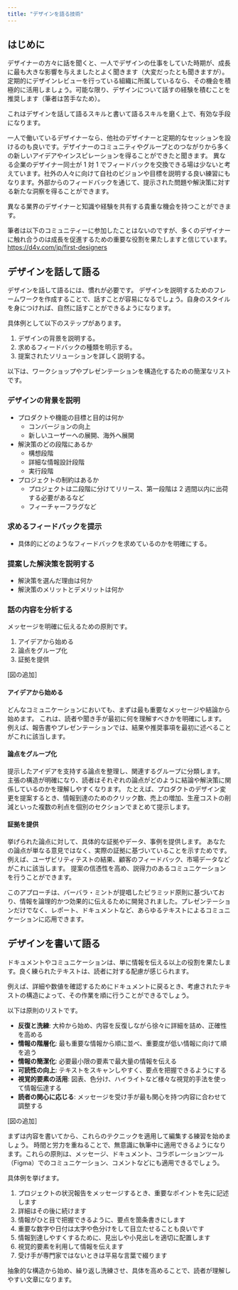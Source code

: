 ```yaml
---
title: "デザインを語る技術"
---
```

## はじめに
デザイナーの方々に話を聞くと、一人でデザインの仕事をしていた時期が、成長に最も大きな影響を与えましたとよく聞きます（大変だったとも聞きますが）。
定期的にデザインレビューを行っている組織に所属しているなら、その機会を積極的に活用しましょう。可能な限り、デザインについて話すの経験を積むことを推奨します（筆者は苦手なため）。

これはデザインを話して語るスキルと書いて語るスキルを磨く上で、有効な手段になります。

一人で働いているデザイナーなら、他社のデザイナーと定期的なセッションを設けるのも良いです。デザイナーのコミュニティやグループとのつながりから多くの新しいアイデアやインスピレーションを得ることができたと聞きます。
異なる企業のデザイナー同士が 1 対 1 でフィードバックを交換できる場は少ないと考えています。社外の人々に向けて自社のビジョンや目標を説明する良い練習にもなります。外部からのフィードバックを通じて、提示された問題や解決策に対する新たな洞察を得ることができます。

異なる業界のデザイナーと知識や経験を共有する貴重な機会を持つことができます。

筆者は以下のコミュニティーに参加したことはないのですが、多くのデザイナーに触れ合うのは成長を促進するための重要な役割を果たしますと信じています。
https://d4v.com/jp/first-designers

## デザインを話して語る
デザインを話して語るには、慣れが必要です。
デザインを説明するためのフレームワークを作成することで、話すことが容易になるでしょう。自身のスタイルを身につければ、自然に話すことができるようになります。

具体例として以下のステップがあります。

1. デザインの背景を説明する。
2. 求めるフィードバックの種類を明示する。
3. 提案されたソリューションを詳しく説明する。

以下は、ワークショップやプレゼンテーションを構造化するための簡潔なリストです。

### デザインの背景を説明
- プロダクトや機能の目標と目的は何か
  - コンバージョンの向上
  - 新しいユーザーへの展開、海外へ展開
- 解決策のどの段階にあるか
  - 構想段階 
  - 詳細な情報設計段階
  - 実行段階 
- プロジェクトの制約はあるか
  - プロジェクトは二段階に分けてリリース、第一段階は 2 週間以内に出荷する必要があるなど
  - フィーチャーフラグなど

### 求めるフィードバックを提示
- 具体的にどのようなフィードバックを求めているのかを明確にする。

### 提案した解決策を説明する
- 解決策を選んだ理由は何か
- 解決策のメリットとデメリットは何か

### 話の内容を分析する
メッセージを明確に伝えるための原則です。

1. アイデアから始める
2. 論点をグループ化
3. 証拠を提供

[図の追加］

#### アイデアから始める
どんなコミュニケーションにおいても、まずは最も重要なメッセージや結論から始めます。
これは、読者や聞き手が最初に何を理解すべきかを明確にします。
例えば、報告書やプレゼンテーションでは、結果や推奨事項を最初に述べることがこれに該当します。

#### 論点をグループ化
提示したアイデアを支持する論点を整理し、関連するグループに分類します。
主張の構造が明確になり、読者はそれぞれの論点がどのように結論や解決策に関係しているのかを理解しやすくなります。
たとえば、プロダクトのデザイン変更を提案するとき、情報到達のためのクリック数、売上の増加、生産コストの削減といった複数の利点を個別のセクションでまとめて提示します。

#### 証拠を提供
挙げられた論点に対して、具体的な証拠やデータ、事例を提供します。
あなたの論点が単なる意見ではなく、実際の証拠に基づいていることを示すためです。
例えば、ユーザビリティテストの結果、顧客のフィードバック、市場データなどがこれに該当します。
提案の信憑性を高め、説得力のあるコミュニケーションを行うことができます。

このアプローチは、バーバラ・ミントが提唱したピラミッド原則に基づいており、情報を論理的かつ効果的に伝えるために開発されました。プレゼンテーションだけでなく、レポート、ドキュメントなど、あらゆるテキストによるコミュニケーションに応用できます。

## デザインを書いて語る
ドキュメントやコミュニケーションは、単に情報を伝える以上の役割を果たします。良く練られたテキストは、読者に対する配慮が感じられます。

例えば、詳細や数値を確認するためにドキュメントに戻るとき、考慮されたテキストの構造によって、その作業を順に行うことができるでしょう。

以下は原則のリストです。
- **反復と洗練**: 大枠から始め、内容を反復しながら徐々に詳細を詰め、正確性を高める
- **情報の階層化**: 最も重要な情報から順に並べ、重要度が低い情報に向けて順を追う
- **情報の簡潔化**: 必要最小限の要素で最大量の情報を伝える
- **可読性の向上**: テキストをスキャンしやすく、要点を把握できるようにする
- **視覚的要素の活用**: 図表、色分け、ハイライトなど様々な視覚的手法を使って情報伝達する
- **読者の関心に応じる**: メッセージを受け手が最も関心を持つ内容に合わせて調整する

[図の追加］

まずは内容を書いてから、これらのテクニックを適用して編集する練習を始めましょう。
時間と労力を重ねることで、無意識に執筆中に適用できるようになります。これらの原則は、メッセージ、ドキュメント、コラボレーションツール（Figma）でのコミュニケーション、コメントなどにも適用できるでしょう。 

具体例を挙げます。
1. プロジェクトの状況報告をメッセージするとき、重要なポイントを先に記述します 
2. 詳細はその後に続けます 
3. 情報がひと目で把握できるように、要点を箇条書きにします
4. 重要な数字や日付は太字や色分けをして目立たせることも良いです
5. 情報到達しやすくするために、見出しや小見出しを適切に配置します 
6. 視覚的要素を利用して情報を伝えます
7. 受け手が専門家ではないときは平易な言葉で綴ります

抽象的な構造から始め、繰り返し洗練させ、具体を高めることで、読者が理解しやすい文章になります。
